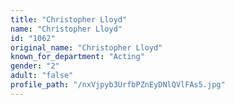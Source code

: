 ```yaml
---
title: "Christopher Lloyd"
name: "Christopher Lloyd"
id: "1062"
original_name: "Christopher Lloyd"
known_for_department: "Acting"
gender: "2"
adult: "false"
profile_path: "/nxVjpyb3UrfbPZnEyDNlQVlFAs5.jpg"
---
```

